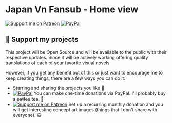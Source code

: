 # Japan Vn Fansub - Home view
[![Support me on Patreon][badge_patreon]][patreon]  [![PayPal][badge_paypal]][paypal-donations]



## :sparkling_heart: Support my projects

This project will be Open Source and will be available to the public with their respective updates. Since it will be actively working offering quality translations of each of your favorite visual novels.

However, if you get any benefit out of this or just want to encourage me to keep creating things, there are a few ways you can do it:
- Starring and sharing the projects you like :rocket:
- [![PayPal][badge_paypal]][paypal-donations] You can make one-time donations via PayPal. I'll probably buy a ~~coffee~~ tea. :tea:
- [![Support me on Patreon][badge_patreon]][patreon] Set up a recurring monthly donation and you will get interesting concept art images (things that I don't share with everyone). :smiley:





[badge_patreon]: https://ionicabizau.github.io/badges/patreon.svg
[patreon]: https://www.patreon.com/Shvana

[badge_paypal]: https://ionicabizau.github.io/badges/paypal.svg
[paypal-donations]: https://www.paypal.me/jonatanhuergo


